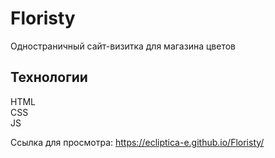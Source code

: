# Floristy
Одностраничный сайт-визитка для магазина цветов

Технологии 
----------
HTML<br>
CSS<br>
JS<br>

Ссылка для просмотра: https://ecliptica-e.github.io/Floristy/
